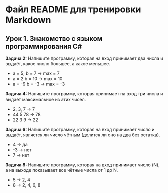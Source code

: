 # Файл README для тренировки Markdown
## Урок 1. Знакомство с языком программирования С#
**Задача 2:** Напишите программу, которая на вход принимает два числа и выдаёт, какое число большее, а какое меньшее.
* a = 5; b = 7 -> max = 7
* a = 2 b = 10 -> max = 10
* a = -9 b = -3 -> max = -3

**Задача 4:** Напишите программу, которая принимает на вход три числа и выдаёт максимальное из этих чисел.
* 2, 3, 7 -> 7
* 44 5 78 -> 78
* 22 3 9 -> 22

**Задача 6:** Напишите программу, которая на вход принимает число и выдаёт, является ли число чётным (делится ли оно на два без остатка).

* 4 -> да
* -3 -> нет
* 7 -> нет

**Задача 8:** Напишите программу, которая на вход принимает число (N), а на выходе показывает все чётные числа от 1 до N.
* 5 -> 2, 4
* 8 -> 2, 4, 6, 8